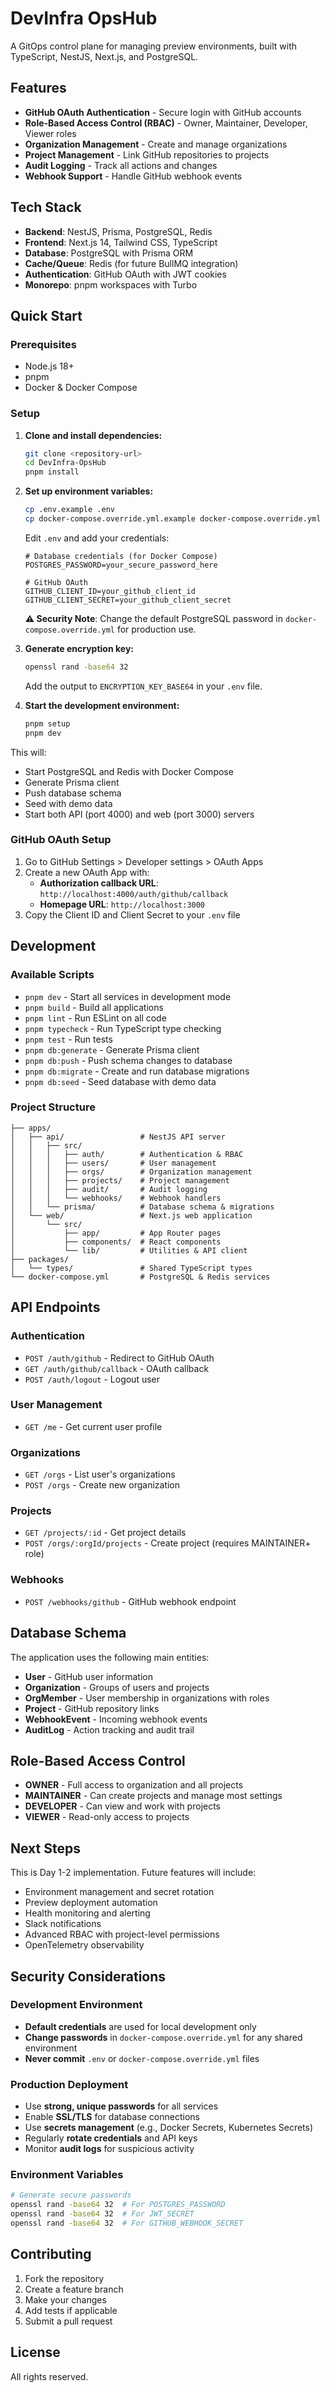 # DevInfra OpsHub

A GitOps control plane for managing preview environments, built with TypeScript, NestJS, Next.js, and PostgreSQL.

## Features

- **GitHub OAuth Authentication** - Secure login with GitHub accounts
- **Role-Based Access Control (RBAC)** - Owner, Maintainer, Developer, Viewer roles
- **Organization Management** - Create and manage organizations
- **Project Management** - Link GitHub repositories to projects
- **Audit Logging** - Track all actions and changes
- **Webhook Support** - Handle GitHub webhook events

## Tech Stack

- **Backend**: NestJS, Prisma, PostgreSQL, Redis
- **Frontend**: Next.js 14, Tailwind CSS, TypeScript
- **Database**: PostgreSQL with Prisma ORM
- **Cache/Queue**: Redis (for future BullMQ integration)
- **Authentication**: GitHub OAuth with JWT cookies
- **Monorepo**: pnpm workspaces with Turbo

## Quick Start

### Prerequisites

- Node.js 18+
- pnpm
- Docker & Docker Compose

### Setup

1. **Clone and install dependencies:**
   ```bash
   git clone <repository-url>
   cd DevInfra-OpsHub
   pnpm install
   ```

2. **Set up environment variables:**
   ```bash
   cp .env.example .env
   cp docker-compose.override.yml.example docker-compose.override.yml
   ```
   
   Edit `.env` and add your credentials:
   ```env
   # Database credentials (for Docker Compose)
   POSTGRES_PASSWORD=your_secure_password_here
   
   # GitHub OAuth
   GITHUB_CLIENT_ID=your_github_client_id
   GITHUB_CLIENT_SECRET=your_github_client_secret
   ```
   
   **⚠️ Security Note**: Change the default PostgreSQL password in `docker-compose.override.yml` for production use.

3. **Generate encryption key:**
   ```bash
   openssl rand -base64 32
   ```
   Add the output to `ENCRYPTION_KEY_BASE64` in your `.env` file.

4. **Start the development environment:**
   ```bash
   pnpm setup
   pnpm dev
   ```

This will:
- Start PostgreSQL and Redis with Docker Compose
- Generate Prisma client
- Push database schema
- Seed with demo data
- Start both API (port 4000) and web (port 3000) servers

### GitHub OAuth Setup

1. Go to GitHub Settings > Developer settings > OAuth Apps
2. Create a new OAuth App with:
   - **Authorization callback URL**: `http://localhost:4000/auth/github/callback`
   - **Homepage URL**: `http://localhost:3000`
3. Copy the Client ID and Client Secret to your `.env` file

## Development

### Available Scripts

- `pnpm dev` - Start all services in development mode
- `pnpm build` - Build all applications
- `pnpm lint` - Run ESLint on all code
- `pnpm typecheck` - Run TypeScript type checking
- `pnpm test` - Run tests
- `pnpm db:generate` - Generate Prisma client
- `pnpm db:push` - Push schema changes to database
- `pnpm db:migrate` - Create and run database migrations
- `pnpm db:seed` - Seed database with demo data

### Project Structure

```
├── apps/
│   ├── api/                 # NestJS API server
│   │   ├── src/
│   │   │   ├── auth/        # Authentication & RBAC
│   │   │   ├── users/       # User management
│   │   │   ├── orgs/        # Organization management
│   │   │   ├── projects/    # Project management
│   │   │   ├── audit/       # Audit logging
│   │   │   └── webhooks/    # Webhook handlers
│   │   └── prisma/          # Database schema & migrations
│   └── web/                 # Next.js web application
│       └── src/
│           ├── app/         # App Router pages
│           ├── components/  # React components
│           └── lib/         # Utilities & API client
├── packages/
│   └── types/               # Shared TypeScript types
└── docker-compose.yml       # PostgreSQL & Redis services
```

## API Endpoints

### Authentication
- `POST /auth/github` - Redirect to GitHub OAuth
- `GET /auth/github/callback` - OAuth callback
- `POST /auth/logout` - Logout user

### User Management
- `GET /me` - Get current user profile

### Organizations
- `GET /orgs` - List user's organizations
- `POST /orgs` - Create new organization

### Projects
- `GET /projects/:id` - Get project details
- `POST /orgs/:orgId/projects` - Create project (requires MAINTAINER+ role)

### Webhooks
- `POST /webhooks/github` - GitHub webhook endpoint

## Database Schema

The application uses the following main entities:

- **User** - GitHub user information
- **Organization** - Groups of users and projects
- **OrgMember** - User membership in organizations with roles
- **Project** - GitHub repository links
- **WebhookEvent** - Incoming webhook events
- **AuditLog** - Action tracking and audit trail

## Role-Based Access Control

- **OWNER** - Full access to organization and all projects
- **MAINTAINER** - Can create projects and manage most settings
- **DEVELOPER** - Can view and work with projects
- **VIEWER** - Read-only access to projects

## Next Steps

This is Day 1-2 implementation. Future features will include:

- Environment management and secret rotation
- Preview deployment automation
- Health monitoring and alerting
- Slack notifications
- Advanced RBAC with project-level permissions
- OpenTelemetry observability

## Security Considerations

### Development Environment
- **Default credentials** are used for local development only
- **Change passwords** in `docker-compose.override.yml` for any shared environment
- **Never commit** `.env` or `docker-compose.override.yml` files

### Production Deployment
- Use **strong, unique passwords** for all services
- Enable **SSL/TLS** for database connections
- Use **secrets management** (e.g., Docker Secrets, Kubernetes Secrets)
- Regularly **rotate credentials** and API keys
- Monitor **audit logs** for suspicious activity

### Environment Variables
```bash
# Generate secure passwords
openssl rand -base64 32  # For POSTGRES_PASSWORD
openssl rand -base64 32  # For JWT_SECRET
openssl rand -base64 32  # For GITHUB_WEBHOOK_SECRET
```

## Contributing

1. Fork the repository
2. Create a feature branch
3. Make your changes
4. Add tests if applicable
5. Submit a pull request

## License

All rights reserved.
